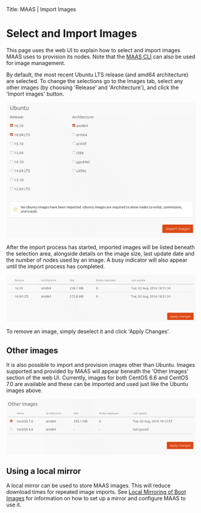 Title: MAAS | Import Images

# Select and Import Images

This page uses the web UI to explain how to select and import images MAAS uses
to provision its nodes. Note that the [MAAS CLI](./manage-cli-images.html) can
also be used for image management.

By default, the most recent Ubuntu LTS release (and amd64 architecture) are
selected.  To change the selections go to the Images tab, select any other
images (by choosing 'Release' and 'Architecture'), and click the 'Import
images' button.

![import image selection](./media/import-images.png)

After the import process has started, imported images will be listed beneath
the selection area, alongside details on the image size, last update date and
the number of nodes used by an image. A busy indicator will also appear until
the import process has completed. 

![import image complete](./media/import-images-list.png)

To remove an image, simply deselect it and click 'Apply Changes'.

## Other images

It is also possible to import and provision images other than Ubuntu. Images
supported and provided by MAAS will appear beneath the 'Other Images' section
of the web UI. Currently, images for both CentOS 6.6 and CentOS 7.0 are
available and these can be imported and used just like the Ubuntu images above.

![import image complete](./media/import-images-other.png)

## Using a local mirror

A local mirror can be used to store MAAS images. This will reduce download
times for repeated image imports. See
[Local Mirroring of Boot Images](./installconfig-images-mirror.html) for information on
how to set up a mirror and configure MAAS to use it.
